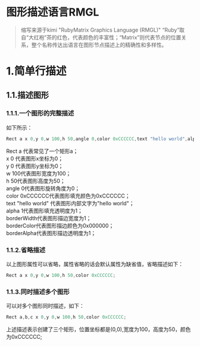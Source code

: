 # 图形描述语言RMGL
> 缩写来源于kimi
> "RubyMatrix Graphics Language (RMGL)" “Ruby”取自“大红袍”茶的红色，代表颜色的丰富性；“Matrix”则代表节点的位置关系，整个名称传达出语言在图形节点描述上的精确性和多样性。

# 1.简单行描述
## 1.1.描述图形
### 1.1.1.一个图形的完整描述
如下所示：  
```java
Rect a x 0,y 0,w 100,h 50,angle 0,color 0xCCCCCC,text "hello world",alpha 1,borderWidth 2,borderColor 0x000000,borderAlpha 1;
```
Rect a 代表常见了一个矩形a；  
x 0 代表图形x坐标为0；  
y 0 代表图形y坐标为0；  
w 100代表图形宽度为100；  
h 50代表图形高度为50；   
angle 0代表图形旋转角度为0；   
color 0xCCCCCC代表图形填充颜色为0xCCCCCC；  
text "hello world" 代表图形内部文字为"hello world"；  
alpha 1代表图形填充透明度为1；  
borderWidth代表图形描边宽度为1；  
borderColor代表图形描边颜色为0x000000；  
borderAlpha代表图形描边透明度为1；  
### 1.1.2.省略描述
以上图形属性可以省略，属性省略的话会默认属性为缺省值，省略描述如下：  
```java
Rect a x 0,y 0,w 100,h 50,color 0xCCCCCC;
```
### 1.1.3.同时描述多个图形
可以对多个图形同时描述，如下：
```java
Rect a,b,c x 0,y 0,w 100,h 50,color 0xCCCCCC;
```
上述描述表示创建了三个矩形，位置坐标都是(0,0),宽度为100，高度为50，颜色为0xCCCCCC;